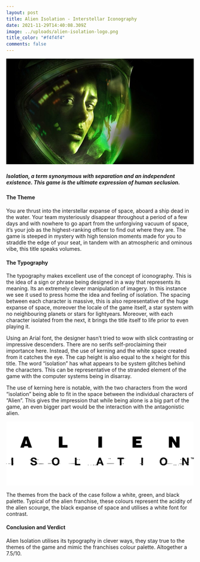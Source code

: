 ```yaml
---
layout: post
title: Alien Isolation - Interstellar Iconography
date: 2021-11-29T14:40:08.309Z
image: ../uploads/alien-isolation-logo.png
title_color: "#f4f4f4"
comments: false
---
```

![](../uploads/alien-isolation-900x506.jpg "Alien isolation")

##### **Isolation, a term synonymous with separation and an independent existence. This game is the ultimate expression of human seclusion.**

#### The Theme

You are thrust into the interstellar expanse of space, aboard a ship dead in the water. Your team mysteriously disappear throughout a period of a few days and with nowhere to go apart from the unforgiving vacuum of space, it’s your job as the highest-ranking officer to find out where they are. The game is steeped in mystery with high tension moments made for you to straddle the edge of your seat, in tandem with an atmospheric and ominous vibe, this title speaks volumes.

#### The Typography

The typography makes excellent use of the concept of iconography. This is the idea of a sign or phrase being designed in a way that represents its meaning. Its an extremely clever manipulation of imagery. In this instance we see it used to press home the idea and feeling of isolation. The spacing between each character is massive, this is also representative of the huge expanse of space, moreover the locale of the game itself, a star system with no neighbouring planets or stars for lightyears. Moreover, with each character isolated from the next, it brings the title itself to life prior to even playing it.

Using an Arial font, the designer hasn’t tried to wow with slick contrasting or impressive descenders. There are no serifs self-proclaiming their importance here. Instead, the use of kerning and the white space created from it catches the eye. The cap height is also equal to the x height for this title. The word “isolation” has what appears to be system glitches behind the characters. This can be representative of the stranded element of the game with the computer systems being in disarray. 

The use of kerning here is notable, with the two characters from the word “isolation” being able to fit in the space between the individual characters of “Alien”. This gives the impression that while being alone is a big part of the game, an even bigger part would be the interaction with the antagonistic alien.

![](../uploads/alien-isolation-logo.png "Alien Typography")

The themes from the back of the case follow a white, green, and black palette. Typical of the alien franchise, these colours represent the acidity of the alien scourge, the black expanse of space and utilises a white font for contrast.

#### Conclusion and Verdict

Alien Isolation utilises its typography in clever ways, they stay true to the themes of the game and mimic the franchises colour palette. Altogether a 7.5/10.